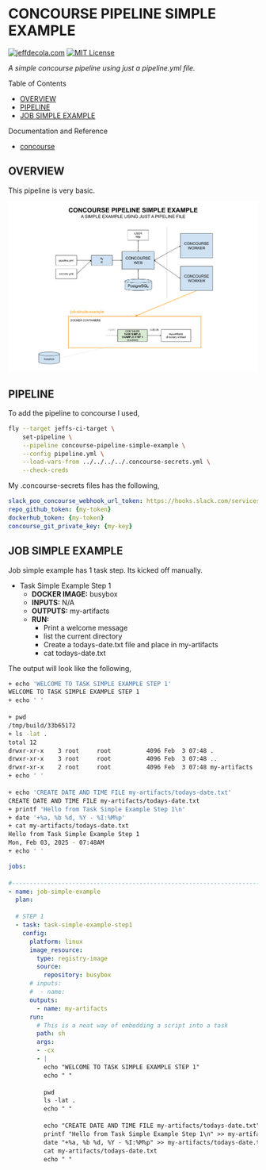 # CONCOURSE PIPELINE SIMPLE EXAMPLE

[![jeffdecola.com](https://img.shields.io/badge/website-jeffdecola.com-blue)](https://jeffdecola.com)
[![MIT License](https://img.shields.io/:license-mit-blue.svg)](https://jeffdecola.mit-license.org)

  _A simple concourse pipeline using just a pipeline.yml file._

Table of Contents

* [OVERVIEW](https://github.com/JeffDeCola/my-cicd-pipeline-examples/tree/master/concourse-pipelines/concourse-pipeline-simple-example#overview)
* [PIPELINE](https://github.com/JeffDeCola/my-cicd-pipeline-examples/tree/master/concourse-pipelines/concourse-pipeline-simple-example#pipeline)
* [JOB SIMPLE EXAMPLE](https://github.com/JeffDeCola/my-cicd-pipeline-examples/tree/master/concourse-pipelines/concourse-pipeline-simple-example#job-simple-example)

Documentation and Reference

* [concourse](https://github.com/JeffDeCola/my-cheat-sheets/tree/master/software/operations/continuous-integration-continuous-deployment/concourse-cheat-sheet)

## OVERVIEW

This pipeline is very basic.

![IMAGE - concourse-pipeline-simple-example.svg - IMAGE](../../docs/pics/concourse-pipeline-simple-example.svg)

## PIPELINE

To add the pipeline to concourse I used,

```bash
fly --target jeffs-ci-target \
    set-pipeline \
    --pipeline concourse-pipeline-simple-example \
    --config pipeline.yml \
    --load-vars-from ../../../../.concourse-secrets.yml \
    --check-creds
```

My .concourse-secrets files has the following,

```yml
slack_poo_concourse_webhook_url_token: https://hooks.slack.com/services/{my-token}
repo_github_token: {my-token}
dockerhub_token: {my-token}
concourse_git_private_key: {my-key}
```

## JOB SIMPLE EXAMPLE

Job simple example has 1 task step. Its kicked off manually.

* Task Simple Example Step 1
  * **DOCKER IMAGE:** busybox
  * **INPUTS:** N/A
  * **OUTPUTS:** my-artifacts
  * **RUN:**
    * Print a welcome message
    * list the current directory
    * Create a todays-date.txt file and place in my-artifacts
    * cat todays-date.txt

The output will look like the following,

```bash
+ echo 'WELCOME TO TASK SIMPLE EXAMPLE STEP 1'
WELCOME TO TASK SIMPLE EXAMPLE STEP 1
+ echo ' '
 
+ pwd
/tmp/build/33b65172
+ ls -lat .
total 12
drwxr-xr-x    3 root     root          4096 Feb  3 07:48 .
drwxr-xr-x    3 root     root          4096 Feb  3 07:48 ..
drwxr-xr-x    2 root     root          4096 Feb  3 07:48 my-artifacts
+ echo ' '
 
+ echo 'CREATE DATE AND TIME FILE my-artifacts/todays-date.txt'
CREATE DATE AND TIME FILE my-artifacts/todays-date.txt
+ printf 'Hello from Task Simple Example Step 1\n'
+ date '+%a, %b %d, %Y - %I:%M%p'
+ cat my-artifacts/todays-date.txt
Hello from Task Simple Example Step 1
Mon, Feb 03, 2025 - 07:48AM
+ echo ' '
```

```yaml
jobs:

#------------------------------------------------------------------------------------------
- name: job-simple-example
  plan:

  # STEP 1
  - task: task-simple-example-step1
    config:
      platform: linux
      image_resource:
        type: registry-image
        source:
          repository: busybox
      # inputs:
      #  - name:
      outputs:
        - name: my-artifacts
      run:
        # This is a neat way of embedding a script into a task
        path: sh
        args:
        - -cx
        - |
          echo "WELCOME TO TASK SIMPLE EXAMPLE STEP 1"
          echo " "

          pwd
          ls -lat .
          echo " "

          echo "CREATE DATE AND TIME FILE my-artifacts/todays-date.txt"
          printf "Hello from Task Simple Example Step 1\n" >> my-artifacts/todays-date.txt
          date "+%a, %b %d, %Y - %I:%M%p" >> my-artifacts/todays-date.txt
          cat my-artifacts/todays-date.txt
          echo " "
```
